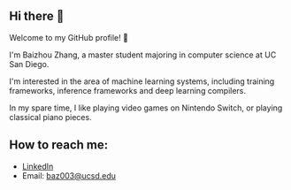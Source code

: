 ## Hi there 👋

Welcome to my GitHub profile! 🌟

I'm Baizhou Zhang, a master student majoring in computer science at UC San Diego.

I'm interested in the area of machine learning systems, including training frameworks, inference frameworks and deep learning compilers.

In my spare time, I like playing video games on Nintendo Switch, or playing classical piano pieces.

<!--
**Fridge003/Fridge003** is a ✨ _special_ ✨ repository because its `README.md` (this file) appears on your GitHub profile.

Here are some ideas to get you started:

- 🔭 I’m currently working on ...
- 🌱 I’m currently learning ...
- 👯 I’m looking to collaborate on ...
- 🤔 I’m looking for help with ...
- 💬 Ask me about ...
- 📫 How to reach me: ...
- 😄 Pronouns: ...
- ⚡ Fun fact: ...
-->

<!--
## GitHub Stats
![Baizhou's GitHub stats](https://github-readme-stats.vercel.app/api?username=baizhouzhang&show_icons=true&theme=cobalt)
-->

## How to reach me:
- [LinkedIn](https://www.linkedin.com/in/baizhou-zhang-7b8488302/)
- Email: baz003@ucsd.edu


<!--
## Skills

#### Programming Languages
![Languages](https://skillicons.dev/icons?i=c,cpp,js,go,python,java,swift,kotlin)

#### Frontend Technologies
![Frontend Technologies](https://skillicons.dev/icons?i=react,angular,next,html,css,tailwind)

#### Backend Technologies
[![Backend Technologies](https://skillicons.dev/icons?i=aws,azure,django,flask,docker,fastapi&perline=3)](https://skillicons.dev)

#### Database & Tools
![Database & Tools](https://skillicons.dev/icons?i=mysql,mongodb,bitbucket,jira)

#### Other tools & Technologies
![Others](https://skillicons.dev/icons?i=git,github,markdown,netlify,vercel,vscode,figma,,githubactions,gitlab)
-->
